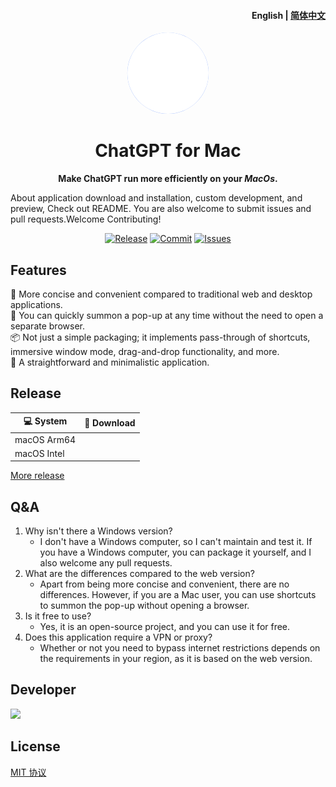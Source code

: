 <h4 align="right"><strong>English</strong> | <a href="https://github.com/LIjiAngChen8/ChatGPT-Mac/README_CN.md">简体中文</a></h4>
<p align="center">
    <img src="./docs/white.png" width="130"  style="display: inline-block; border-radius: 50%; background-color: #165DFF; box-shadow: 0 0 0 rgba(22, 93, 255, 0.6); animation: pulse 2s infinite;"/>
</p>
<h1 align="center">ChatGPT for Mac</h1>
<p align="center"><strong>Make ChatGPT run more efficiently on your <em>MacOs</em>.</strong></p>

About application download and installation, custom development, and preview, Check out README. You are also welcome to submit issues and pull requests.Welcome Contributing!

<div align="center"> 
    <a href="https://github.com/LIjiAngChen8/ChatGPT-Mac/releases" target="_blank">
    <img alt="Release" src="https://img.shields.io/github/release/LIjiAngChen8/ChatGPT-Mac"></a>
    <a href="https://github.com/LIjiAngChen8/ChatGPT-Mac/commits" target="_blank">
    <img alt="Commit" src="https://img.shields.io/github/commit-activity/m/LIjiAngChen8/ChatGPT-Mac"></a>
    <a href="https://github.com/LIjiAngChen8/ChatGPT-Mac/issues" target="_blank">
    <img alt="Issues" src="https://img.shields.io/github/issues/LIjiAngChen8/ChatGPT-Mac"></a>
</div>

## Features
🎐  More concise and convenient compared to traditional web and desktop applications.  
🚀  You can quickly summon a pop-up at any time without the need to open a separate browser.  
📦  Not just a simple packaging; it implements pass-through of shortcuts, immersive window mode, drag-and-drop functionality, and more.  
👻  A straightforward and minimalistic application.
## Release

| 💻 System         |  🔗 Download            |
|----------------|----------------------|
| macOS Arm64    |      |
| macOS Intel    |      |

[More release](https://github.com/LIjiAngChen8/ChatGPT-Mac/releases)

## Q&A
1. Why isn't there a Windows version?
   - I don't have a Windows computer, so I can't maintain and test it. If you have a Windows computer, you can package it yourself, and I also welcome any pull requests.
2. What are the differences compared to the web version?
   - Apart from being more concise and convenient, there are no differences. However, if you are a Mac user, you can use shortcuts to summon the pop-up without opening a browser.
3. Is it free to use?
   - Yes, it is an open-source project, and you can use it for free.
4. Does this application require a VPN or proxy?
   - Whether or not you need to bypass internet restrictions depends on the requirements in your region, as it is based on the web version.

## Developer
<a href="https://github.com/LIjiAngChen8/ChatGPT-Mac/graphs/contributors"><img src="https://contrib.rocks/image?repo=LIjiAngChen8/ChatGPT-Mac" />
</a>
## License
[MIT 协议](./LICENSE)

<style>
    @keyframes pulse {
        0% {
            box-shadow: 0 0 0 0 rgba(22, 93, 255, 0.5);
        }
        50% {
            box-shadow: 0 0 20px 10px rgba(22, 93, 255, 0.5);
        }
        100% {
            box-shadow: 0 0 0 0 rgba(22, 93, 255, 0.5);
        }
    }
</style>